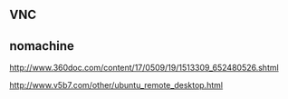 
## VNC


## nomachine

http://www.360doc.com/content/17/0509/19/1513309_652480526.shtml

http://www.v5b7.com/other/ubuntu_remote_desktop.html

## 

